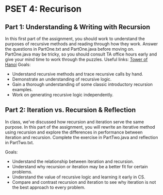 # PSET 4: Recurison
## Part 1: Understanding & Writing with Recursion
In this first part of the assignment, you should work to understand the 
purposes of recursive methods and reading through how they work. Answer the 
questions in PartOne.txt and PartOne.java before moving on. PartOne.java may be 
tricky, so you should consult TA office hours early and give your mind time 
to work through the puzzles.
Useful links:
[Tower of Hanoi](https://en.wikipedia.org/wiki/Tower_of_Hanoi)
Goals:
 * Understand recursive methods and trace recursive calls by hand.
 * Demonstrate an understanding of recursive logic.
 * Gain a thorough understanding of some classic introductory recursion 
   examples.
 * Work on generating recursive logic independently.

## Part 2: Iteration vs. Recursion & Reflection
In class, we've discussed how recursion and iteration serve the same purpose. 
In this part of the assignment, you will rewrite an iterative method using 
recursion and explore the differences in performance between iteration and 
recursion. Complete the exercise in PartTwo.java and reflection in 
PartTwo.txt.

Goals:
 * Understand the relationship between iteration and recursion.
 * Understand why recursion or iteration may be a better fit for certain 
   problems.
 * Understand the value of recursive logic and learning it early in CS.
 * Compare and contrast recursion and iteration to see why iteration is not 
   the best approach to every problem.